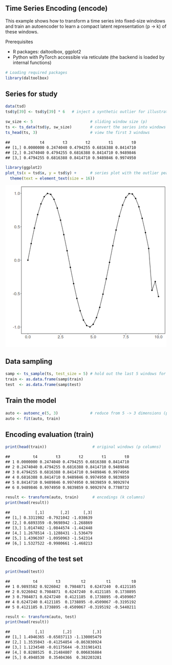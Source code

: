 ## Time Series Encoding (encode)

This example shows how to transform a time series into fixed-size windows and train an autoencoder to learn a compact latent representation (p -> k) of these windows.

Prerequisites
- R packages: daltoolbox, ggplot2
- Python with PyTorch accessible via reticulate (the backend is loaded by internal functions)


``` r
# Loading required packages
library(daltoolbox)
```

## Series for study


``` r
data(tsd)
tsd$y[39] <- tsd$y[39] * 6   # inject a synthetic outlier for illustration in the plot
```


``` r
sw_size <- 5                         # sliding window size (p)
ts <- ts_data(tsd$y, sw_size)        # convert the series into windows with p columns
ts_head(ts, 3)                       # view the first 3 windows
```

```
##             t4        t3        t2        t1        t0
## [1,] 0.0000000 0.2474040 0.4794255 0.6816388 0.8414710
## [2,] 0.2474040 0.4794255 0.6816388 0.8414710 0.9489846
## [3,] 0.4794255 0.6816388 0.8414710 0.9489846 0.9974950
```


``` r
library(ggplot2)
plot_ts(x = tsd$x, y = tsd$y) +      # series plot with the outlier peak
  theme(text = element_text(size = 16))
```

![plot of chunk unnamed-chunk-4](fig/ts_encode/unnamed-chunk-4-1.png)

## Data sampling


``` r
samp <- ts_sample(ts, test_size = 5) # hold out the last 5 windows for test
train <- as.data.frame(samp$train)
test  <- as.data.frame(samp$test)
```

## Train the model


``` r
auto <- autoenc_e(5, 3)              # reduce from 5 -> 3 dimensions (p -> k)
auto <- fit(auto, train)
```

## Encoding evaluation (train)


``` r
print(head(train))                    # original windows (p columns)
```

```
##          t4        t3        t2        t1        t0
## 1 0.0000000 0.2474040 0.4794255 0.6816388 0.8414710
## 2 0.2474040 0.4794255 0.6816388 0.8414710 0.9489846
## 3 0.4794255 0.6816388 0.8414710 0.9489846 0.9974950
## 4 0.6816388 0.8414710 0.9489846 0.9974950 0.9839859
## 5 0.8414710 0.9489846 0.9974950 0.9839859 0.9092974
## 6 0.9489846 0.9974950 0.9839859 0.9092974 0.7780732
```

``` r
result <- transform(auto, train)      # encodings (k columns)
print(head(result))
```

```
##           [,1]       [,2]      [,3]
## [1,] 0.3311982 -0.7921042 -1.038639
## [2,] 0.6893359 -0.9698942 -1.268869
## [3,] 1.0147402 -1.0844574 -1.442448
## [4,] 1.2678514 -1.1288431 -1.536479
## [5,] 1.4396397 -1.0950963 -1.542314
## [6,] 1.5327522 -0.9980661 -1.468213
```

## Encoding of the test set


``` r
print(head(test))
```

```
##          t4        t3         t2         t1         t0
## 1 0.9893582 0.9226042  0.7984871  0.6247240  0.4121185
## 2 0.9226042 0.7984871  0.6247240  0.4121185  0.1738895
## 3 0.7984871 0.6247240  0.4121185  0.1738895 -0.4509067
## 4 0.6247240 0.4121185  0.1738895 -0.4509067 -0.3195192
## 5 0.4121185 0.1738895 -0.4509067 -0.3195192 -0.5440211
```

``` r
result <- transform(auto, test)
print(head(result))
```

```
##           [,1]        [,2]         [,3]
## [1,] 1.4946365 -0.65037113 -1.130005479
## [2,] 1.3535043 -0.41254854 -0.863830924
## [3,] 1.1234540 -0.01175644 -0.331901431
## [4,] 0.8288525  0.21484807  0.006836884
## [5,] 0.4948530  0.35404366  0.382203281
```

